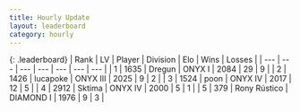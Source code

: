 ```yaml
---
title: Hourly Update
layout: leaderboard
category: hourly
---
```


{: .leaderboard}
| Rank | LV | Player | Division | Elo | Wins | Losses |
| --- | --- | --- | --- | --- | --- | --- |
| <span data-change="3">1</span> | 1635 | <span title="ID: 337810">Dregun</span> | ONYX I | <span data-change="107">2084</span> | <span data-change="19">29</span> | <span data-change="4">9</span> |
| <span data-change="-1">2</span> | 1426 | <span title="ID: 41925">lucapoke</span> | ONYX III | <span data-change="0">2025</span> | <span data-change="0">9</span> | <span data-change="0">2</span> |
| <span data-change="-">3</span> | 1524 | <span title="ID: 540690">poon</span> | ONYX IV | <span data-change="-">2017</span> | <span data-change="-">12</span> | <span data-change="-">5</span> |
| <span data-change="-2">4</span> | 2912 | <span title="ID: 353063">Sktima</span> | ONYX IV | <span data-change="0">2000</span> | <span data-change="0">5</span> | <span data-change="0">1</span> |
| <span data-change="3">5</span> | 379 | <span title="ID: 402844">Rony Rústico</span> | DIAMOND I | <span data-change="28">1976</span> | <span data-change="5">9</span> | <span data-change="2">3</span> |